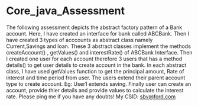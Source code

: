 # Core_java_Assessment
The following assessment depicts the abstract factory pattern of a Bank account. 
Here, I have created an interface for bank called ABCBank. 
Then I have created 3 types of acccounts as abstract class namely Current,Savings and loan. 
These 3 abstract classes implement the methods createAccount() , getValues() and interestRate() of ABCBank Interface. 
Then I created one user for each account therefore 3 users that has a method details() to get user details to create account in the bank. 
In each abstract class, I have used getValues function to get the principal amount, Rate of interest and time period from user. 
The users extend their parent account type to create account. Eg: User1 extends saving. 
Finally user can create an account, provide thier details and provide values to calculate the interest rate. 
Please ping me if you have any doubts! 
My CSID: sbv@ford.com 
